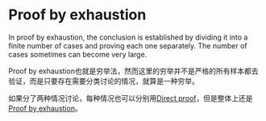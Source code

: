 # Proof by exhaustion
In proof by exhaustion, the conclusion is established by dividing it into a finite number of cases and proving each one separately. The number of cases sometimes can become very large.

Proof by exhaustion也就是穷举法，然而这里的穷举并不是严格的所有样本都去验证，而是只要存在需要分类讨论的情况，就算是一种穷举。

如果分了两种情况讨论，每种情况也可以分别用[Direct proof](../Direct%20proof/Direct%20proof.md)，但是整体上还是[Proof by exhaustion](.md)。